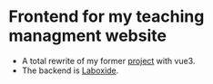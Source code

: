 # Frontend for my teaching managment website

* A total rewrite of my former [project](https://github.com/setarcos/DjangoLab) with vue3.
* The backend is [Laboxide](https://github.com/setarcos/Laboxide).
